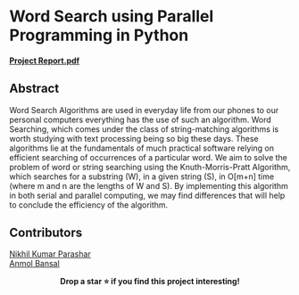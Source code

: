 # Word Search using Parallel Programming in Python

#### [Project Report.pdf](https://github.com/anmolbansal7/Word-Search-Python/files/7789345/PDC.Project.Final.Report.pdf)

## Abstract
Word Search Algorithms are used in everyday life from our phones to our personal computers everything has the use of such an algorithm. Word Searching, which comes under the class of string-matching algorithms is worth studying with text processing being so big these days. These algorithms lie at the fundamentals of much practical software relying on efficient searching of occurrences of a particular word. We aim to solve the problem of word or string searching using the Knuth-Morris-Pratt Algorithm, which searches for a substring (W), in a given string (S), in O[m+n] time (where m and n are the lengths of W and S). By implementing this algorithm in both serial and parallel computing, we may find differences that will help to conclude the efficiency of the algorithm.


## Contributors
[Nikhil Kumar Parashar](https://github.com/NikhilKP631197)
<br>
[Anmol Bansal](https://github.com/anmolbansal7)

<p align = "center"><b>
Drop a star ⭐ if you find this project interesting!
  </b></p>
